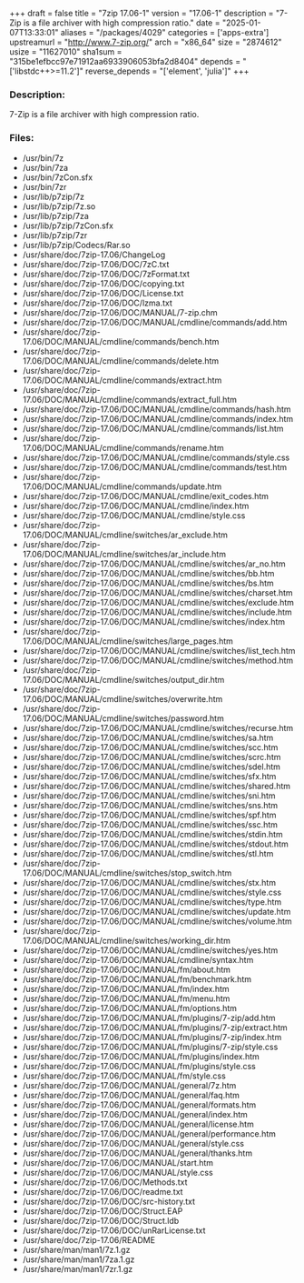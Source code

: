 +++
draft = false
title = "7zip 17.06-1"
version = "17.06-1"
description = "7-Zip is a file archiver with high compression ratio."
date = "2025-01-07T13:33:01"
aliases = "/packages/4029"
categories = ['apps-extra']
upstreamurl = "http://www.7-zip.org/"
arch = "x86_64"
size = "2874612"
usize = "11627010"
sha1sum = "315be1efbcc97e71912aa6933906053bfa2d8404"
depends = "['libstdc++>=11.2']"
reverse_depends = "['element', 'julia']"
+++
### Description: 
7-Zip is a file archiver with high compression ratio.

### Files: 
* /usr/bin/7z
* /usr/bin/7za
* /usr/bin/7zCon.sfx
* /usr/bin/7zr
* /usr/lib/p7zip/7z
* /usr/lib/p7zip/7z.so
* /usr/lib/p7zip/7za
* /usr/lib/p7zip/7zCon.sfx
* /usr/lib/p7zip/7zr
* /usr/lib/p7zip/Codecs/Rar.so
* /usr/share/doc/7zip-17.06/ChangeLog
* /usr/share/doc/7zip-17.06/DOC/7zC.txt
* /usr/share/doc/7zip-17.06/DOC/7zFormat.txt
* /usr/share/doc/7zip-17.06/DOC/copying.txt
* /usr/share/doc/7zip-17.06/DOC/License.txt
* /usr/share/doc/7zip-17.06/DOC/lzma.txt
* /usr/share/doc/7zip-17.06/DOC/MANUAL/7-zip.chm
* /usr/share/doc/7zip-17.06/DOC/MANUAL/cmdline/commands/add.htm
* /usr/share/doc/7zip-17.06/DOC/MANUAL/cmdline/commands/bench.htm
* /usr/share/doc/7zip-17.06/DOC/MANUAL/cmdline/commands/delete.htm
* /usr/share/doc/7zip-17.06/DOC/MANUAL/cmdline/commands/extract.htm
* /usr/share/doc/7zip-17.06/DOC/MANUAL/cmdline/commands/extract_full.htm
* /usr/share/doc/7zip-17.06/DOC/MANUAL/cmdline/commands/hash.htm
* /usr/share/doc/7zip-17.06/DOC/MANUAL/cmdline/commands/index.htm
* /usr/share/doc/7zip-17.06/DOC/MANUAL/cmdline/commands/list.htm
* /usr/share/doc/7zip-17.06/DOC/MANUAL/cmdline/commands/rename.htm
* /usr/share/doc/7zip-17.06/DOC/MANUAL/cmdline/commands/style.css
* /usr/share/doc/7zip-17.06/DOC/MANUAL/cmdline/commands/test.htm
* /usr/share/doc/7zip-17.06/DOC/MANUAL/cmdline/commands/update.htm
* /usr/share/doc/7zip-17.06/DOC/MANUAL/cmdline/exit_codes.htm
* /usr/share/doc/7zip-17.06/DOC/MANUAL/cmdline/index.htm
* /usr/share/doc/7zip-17.06/DOC/MANUAL/cmdline/style.css
* /usr/share/doc/7zip-17.06/DOC/MANUAL/cmdline/switches/ar_exclude.htm
* /usr/share/doc/7zip-17.06/DOC/MANUAL/cmdline/switches/ar_include.htm
* /usr/share/doc/7zip-17.06/DOC/MANUAL/cmdline/switches/ar_no.htm
* /usr/share/doc/7zip-17.06/DOC/MANUAL/cmdline/switches/bb.htm
* /usr/share/doc/7zip-17.06/DOC/MANUAL/cmdline/switches/bs.htm
* /usr/share/doc/7zip-17.06/DOC/MANUAL/cmdline/switches/charset.htm
* /usr/share/doc/7zip-17.06/DOC/MANUAL/cmdline/switches/exclude.htm
* /usr/share/doc/7zip-17.06/DOC/MANUAL/cmdline/switches/include.htm
* /usr/share/doc/7zip-17.06/DOC/MANUAL/cmdline/switches/index.htm
* /usr/share/doc/7zip-17.06/DOC/MANUAL/cmdline/switches/large_pages.htm
* /usr/share/doc/7zip-17.06/DOC/MANUAL/cmdline/switches/list_tech.htm
* /usr/share/doc/7zip-17.06/DOC/MANUAL/cmdline/switches/method.htm
* /usr/share/doc/7zip-17.06/DOC/MANUAL/cmdline/switches/output_dir.htm
* /usr/share/doc/7zip-17.06/DOC/MANUAL/cmdline/switches/overwrite.htm
* /usr/share/doc/7zip-17.06/DOC/MANUAL/cmdline/switches/password.htm
* /usr/share/doc/7zip-17.06/DOC/MANUAL/cmdline/switches/recurse.htm
* /usr/share/doc/7zip-17.06/DOC/MANUAL/cmdline/switches/sa.htm
* /usr/share/doc/7zip-17.06/DOC/MANUAL/cmdline/switches/scc.htm
* /usr/share/doc/7zip-17.06/DOC/MANUAL/cmdline/switches/scrc.htm
* /usr/share/doc/7zip-17.06/DOC/MANUAL/cmdline/switches/sdel.htm
* /usr/share/doc/7zip-17.06/DOC/MANUAL/cmdline/switches/sfx.htm
* /usr/share/doc/7zip-17.06/DOC/MANUAL/cmdline/switches/shared.htm
* /usr/share/doc/7zip-17.06/DOC/MANUAL/cmdline/switches/sni.htm
* /usr/share/doc/7zip-17.06/DOC/MANUAL/cmdline/switches/sns.htm
* /usr/share/doc/7zip-17.06/DOC/MANUAL/cmdline/switches/spf.htm
* /usr/share/doc/7zip-17.06/DOC/MANUAL/cmdline/switches/ssc.htm
* /usr/share/doc/7zip-17.06/DOC/MANUAL/cmdline/switches/stdin.htm
* /usr/share/doc/7zip-17.06/DOC/MANUAL/cmdline/switches/stdout.htm
* /usr/share/doc/7zip-17.06/DOC/MANUAL/cmdline/switches/stl.htm
* /usr/share/doc/7zip-17.06/DOC/MANUAL/cmdline/switches/stop_switch.htm
* /usr/share/doc/7zip-17.06/DOC/MANUAL/cmdline/switches/stx.htm
* /usr/share/doc/7zip-17.06/DOC/MANUAL/cmdline/switches/style.css
* /usr/share/doc/7zip-17.06/DOC/MANUAL/cmdline/switches/type.htm
* /usr/share/doc/7zip-17.06/DOC/MANUAL/cmdline/switches/update.htm
* /usr/share/doc/7zip-17.06/DOC/MANUAL/cmdline/switches/volume.htm
* /usr/share/doc/7zip-17.06/DOC/MANUAL/cmdline/switches/working_dir.htm
* /usr/share/doc/7zip-17.06/DOC/MANUAL/cmdline/switches/yes.htm
* /usr/share/doc/7zip-17.06/DOC/MANUAL/cmdline/syntax.htm
* /usr/share/doc/7zip-17.06/DOC/MANUAL/fm/about.htm
* /usr/share/doc/7zip-17.06/DOC/MANUAL/fm/benchmark.htm
* /usr/share/doc/7zip-17.06/DOC/MANUAL/fm/index.htm
* /usr/share/doc/7zip-17.06/DOC/MANUAL/fm/menu.htm
* /usr/share/doc/7zip-17.06/DOC/MANUAL/fm/options.htm
* /usr/share/doc/7zip-17.06/DOC/MANUAL/fm/plugins/7-zip/add.htm
* /usr/share/doc/7zip-17.06/DOC/MANUAL/fm/plugins/7-zip/extract.htm
* /usr/share/doc/7zip-17.06/DOC/MANUAL/fm/plugins/7-zip/index.htm
* /usr/share/doc/7zip-17.06/DOC/MANUAL/fm/plugins/7-zip/style.css
* /usr/share/doc/7zip-17.06/DOC/MANUAL/fm/plugins/index.htm
* /usr/share/doc/7zip-17.06/DOC/MANUAL/fm/plugins/style.css
* /usr/share/doc/7zip-17.06/DOC/MANUAL/fm/style.css
* /usr/share/doc/7zip-17.06/DOC/MANUAL/general/7z.htm
* /usr/share/doc/7zip-17.06/DOC/MANUAL/general/faq.htm
* /usr/share/doc/7zip-17.06/DOC/MANUAL/general/formats.htm
* /usr/share/doc/7zip-17.06/DOC/MANUAL/general/index.htm
* /usr/share/doc/7zip-17.06/DOC/MANUAL/general/license.htm
* /usr/share/doc/7zip-17.06/DOC/MANUAL/general/performance.htm
* /usr/share/doc/7zip-17.06/DOC/MANUAL/general/style.css
* /usr/share/doc/7zip-17.06/DOC/MANUAL/general/thanks.htm
* /usr/share/doc/7zip-17.06/DOC/MANUAL/start.htm
* /usr/share/doc/7zip-17.06/DOC/MANUAL/style.css
* /usr/share/doc/7zip-17.06/DOC/Methods.txt
* /usr/share/doc/7zip-17.06/DOC/readme.txt
* /usr/share/doc/7zip-17.06/DOC/src-history.txt
* /usr/share/doc/7zip-17.06/DOC/Struct.EAP
* /usr/share/doc/7zip-17.06/DOC/Struct.ldb
* /usr/share/doc/7zip-17.06/DOC/unRarLicense.txt
* /usr/share/doc/7zip-17.06/README
* /usr/share/man/man1/7z.1.gz
* /usr/share/man/man1/7za.1.gz
* /usr/share/man/man1/7zr.1.gz
